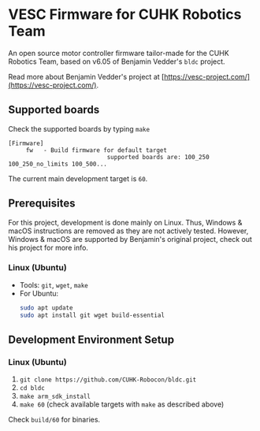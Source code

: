# VESC Firmware for CUHK Robotics Team

An open source motor controller firmware tailor-made for the CUHK Robotics Team, based on v6.05 of Benjamin Vedder's `bldc` project.

Read more about Benjamin Vedder's project at [https://vesc-project.com/](https://vesc-project.com/).

## Supported boards

Check the supported boards by typing `make`

```
[Firmware]
     fw   - Build firmware for default target
                            supported boards are: 100_250 100_250_no_limits 100_500...
```

The current main development target is `60`.

## Prerequisites

For this project, development is done mainly on Linux. Thus, Windows & macOS instructions are removed as they are not actively tested. However, Windows & macOS are supported by Benjamin's original project, check out his project for more info.

### Linux (Ubuntu)

- Tools: `git`, `wget`, `make`
- For Ubuntu:
  ```bash
  sudo apt update
  sudo apt install git wget build-essential
  ```

## Development Environment Setup

### Linux (Ubuntu)

1. `git clone https://github.com/CUHK-Robocon/bldc.git`
2. `cd bldc`
3. `make arm_sdk_install`
4. `make 60` (check available targets with `make` as described above)

Check `build/60` for binaries.
